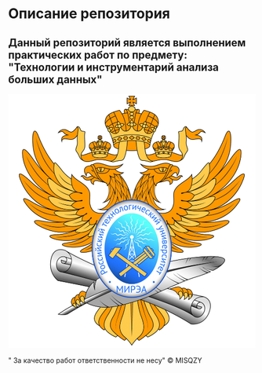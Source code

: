 # Описание репозитория

## Данный репозиторий является выполнением практических работ по предмету: "Технологии и инструментарий анализа больших данных"



<img src="MIREA_ICON.png" alt="drawing" width="600"/>
<br>

" За качество работ ответственности не несу"
© MISQZY